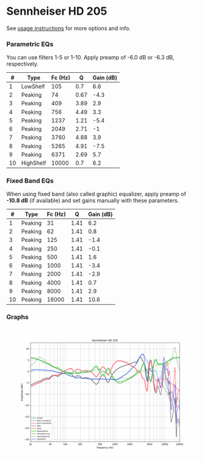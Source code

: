 # Sennheiser HD 205
See [usage instructions](https://github.com/jaakkopasanen/AutoEq#usage) for more options and info.

### Parametric EQs
You can use filters 1-5 or 1-10. Apply preamp of -6.0 dB or -6.3 dB, respectively.

|   # | Type      |   Fc (Hz) |    Q |   Gain (dB) |
|-----|-----------|-----------|------|-------------|
|   1 | LowShelf  |       105 | 0.7  |         6.6 |
|   2 | Peaking   |        74 | 0.67 |        -4.3 |
|   3 | Peaking   |       409 | 3.89 |         2.9 |
|   4 | Peaking   |       756 | 4.49 |         3.3 |
|   5 | Peaking   |      1237 | 1.21 |        -5.4 |
|   6 | Peaking   |      2049 | 2.71 |        -1   |
|   7 | Peaking   |      3760 | 4.88 |         3.9 |
|   8 | Peaking   |      5265 | 4.91 |        -7.5 |
|   9 | Peaking   |      6371 | 2.69 |         5.7 |
|  10 | HighShelf |     10000 | 0.7  |         6.2 |

### Fixed Band EQs
When using fixed band (also called graphic) equalizer, apply preamp of **-10.8 dB** (if available) and set gains manually with these parameters.

|   # | Type    |   Fc (Hz) |    Q |   Gain (dB) |
|-----|---------|-----------|------|-------------|
|   1 | Peaking |        31 | 1.41 |         6.2 |
|   2 | Peaking |        62 | 1.41 |         0.8 |
|   3 | Peaking |       125 | 1.41 |        -1.4 |
|   4 | Peaking |       250 | 1.41 |        -0.1 |
|   5 | Peaking |       500 | 1.41 |         1.6 |
|   6 | Peaking |      1000 | 1.41 |        -3.4 |
|   7 | Peaking |      2000 | 1.41 |        -2.9 |
|   8 | Peaking |      4000 | 1.41 |         0.7 |
|   9 | Peaking |      8000 | 1.41 |         2.9 |
|  10 | Peaking |     16000 | 1.41 |        10.6 |

### Graphs
![](./Sennheiser%20HD%20205.png)
